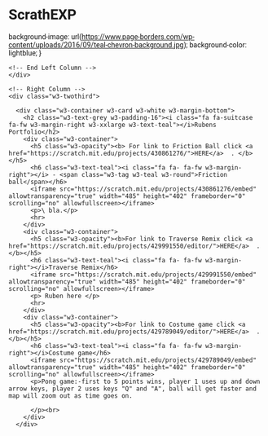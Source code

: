 ﻿# ScrathEXP


<html>
<body>


background-image: url(https://www.page-borders.com/wp-content/uploads/2016/09/teal-chevron-background.jpg);
  background-color: lightblue;
}


<html>
<title>W3.CSS Template</title>
<meta charset="UTF-8">
<meta name="viewport" content="width=device-width, initial-scale=1">
<link rel="stylesheet" href="https://www.w3schools.com/w3css/4/w3.css">
<link rel='stylesheet' href='https://fonts.googleapis.com/css?family=Roboto'>
<link rel="stylesheet" href="https://cdnjs.cloudflare.com/ajax/libs/font-awesome/4.7.0/css/font-awesome.min.css">
<style>
html,body,h1,h2,h3,h4,h5,h6 {font-family: "Roboto", sans-serif}
</style>
<body class="w3-light-grey">

 </body>
</html>


<div class="mx_auto" 

         
           

    <!-- End Left Column -->
    </div>

    <!-- Right Column -->
    <div class="w3-twothird">
    
      <div class="w3-container w3-card w3-white w3-margin-bottom">
        <h2 class="w3-text-grey w3-padding-16"><i class="fa fa-suitcase fa-fw w3-margin-right w3-xxlarge w3-text-teal"></i>Rubens Portfolio</h2>
        <div class="w3-container">
          <h5 class="w3-opacity"><b> For link to Friction Ball click <a href="https://scratch.mit.edu/projects/430861276/">HERE</a>  . </b></h5>
          <h6 class="w3-text-teal"><i class="fa fa- fa-fw w3-margin-right"></i> - <span class="w3-tag w3-teal w3-round">Friction ball</span></h6>
          <iframe src="https://scratch.mit.edu/projects/430861276/embed" allowtransparency="true" width="485" height="402" frameborder="0" scrolling="no" allowfullscreen></iframe>
          <p>\ bla.</p>
          <hr>
        </div>
        <div class="w3-container">
          <h5 class="w3-opacity"><b>For link to Traverse Remix click <a href="https://scratch.mit.edu/projects/429991550/editor/">HERE</a>  .</b></h5>
          <h6 class="w3-text-teal"><i class="fa fa- fa-fw w3-margin-right"></i>Traverse Remix</h6>
          <iframe src="https://scratch.mit.edu/projects/429991550/embed" allowtransparency="true" width="485" height="402" frameborder="0" scrolling="no" allowfullscreen></iframe>
          <p> Ruben here </p>
          <hr>
        </div>
        <div class="w3-container">
          <h5 class="w3-opacity"><b>For link to Costume game click <a href="https://scratch.mit.edu/projects/429789049/editor/">HERE</a>  .</b></h5>
          <h6 class="w3-text-teal"><i class="fa fa- fa-fw w3-margin-right"></i>Costume game</h6>
          <iframe src="https://scratch.mit.edu/projects/429789049/embed" allowtransparency="true" width="485" height="402" frameborder="0" scrolling="no" allowfullscreen></iframe>
          <p>Pong game:-first to 5 points wins, player 1 uses up and down arrow keys, player 2 uses keys "Q" and "A", ball will get faster and map will zoom out as time goes on.
              
          </p><br>
        </div>
      </div>

</div>

